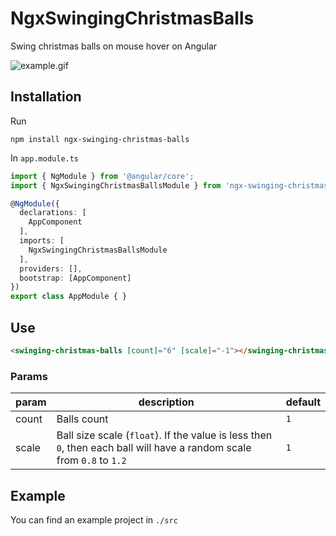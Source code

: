 # NgxSwingingChristmasBalls

Swing christmas balls on mouse hover on Angular

![example.gif](https://github.com/UncoD/ngx-swinging-christmas-balls/src/assets/example.gif?raw=true)

## Installation

Run
``` shell
npm install ngx-swinging-christmas-balls
```

In `app.module.ts`
``` ts
import { NgModule } from '@angular/core';
import { NgxSwingingChristmasBallsModule } from 'ngx-swinging-christmas-balls';

@NgModule({
  declarations: [
    AppComponent
  ],
  imports: [
    NgxSwingingChristmasBallsModule
  ],
  providers: [],
  bootstrap: [AppComponent]
})
export class AppModule { }
```

## Use

``` html
<swinging-christmas-balls [count]="6" [scale]="-1"></swinging-christmas-balls>
```

### Params
|param|description|default|
|---|---|---|
|count| Balls count |`1`|
|scale| Ball size scale (`float`). If the value is less then `0`, then each ball will have a random scale from `0.8` to `1.2` | `1` |

## Example
You can find an example project in `./src`